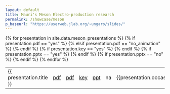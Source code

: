 ```yaml
---
layout: default
title: Mauri's Meson Electro-production research
permalink: /showcase/meson
p_baseurl: "https://userweb.jlab.org/~ungaro/slides/"
---
```


<table>
	{% for presentation in site.data.meson_presentations %}
		<tr>
            <td> {{ presentation.title }} </td>
                {% if presentation.pdf == "yes" %}
                    <td> <a href="{{ page.p_baseurl }}/{{presentation.filename}}.pdf"> pdf </a> </td>
                {% elsif presentation.pdf == "no_animation" %}
                    <td> <a href="{{ page.p_baseurl }}/no_pdf_animation.pdf"> pdf </a> </td>
                {% endif %}
                {% if presentation.key == "yes" %}
                    <td> <a href="{{ page.p_baseurl }}/{{presentation.filename}}.key"> key </a> </td>
                {% endif %}
                {% if presentation.pptx == "yes" %}
                    <td> <a href="{{ page.p_baseurl }}/{{presentation.filename}}.pptx"> ppt </a> </td>
                {% endif %}
                {% if presentation.pptx == "no" %}
                    <td> na </td>
                {% endif %}
            <td>{{presentation.occasion}} </td>
            <td> {{presentation.date}} </td>
        </tr>
	{% endfor %}
</table>
